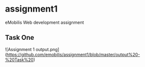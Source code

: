 # assignment1

eMobilis Web development assignment

## Task One

![Assignment 1 output.png]
(https://github.com/emobilis/assignment1/blob/master/output%20-%20Task%20)
